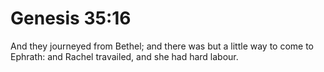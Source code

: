 # Genesis 35:16

And they journeyed from Bethel; and there was but a little way to come to Ephrath: and Rachel travailed, and she had hard labour.